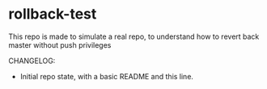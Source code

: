 # rollback-test

This repo is made to simulate a real repo, to understand how to revert back master without push privileges

CHANGELOG:

- Initial repo state, with a basic README and this line.
